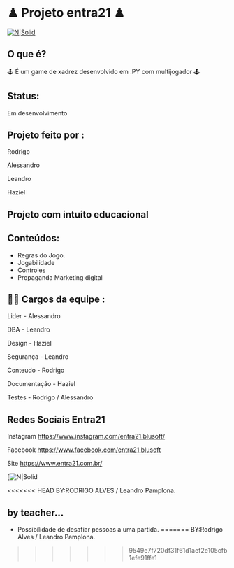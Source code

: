 # ♟ Projeto entra21 ♟
[![N|Solid](https://img.shields.io/npm/l/react)](https://github.com/neilom18/g5-chess/blob/main/LICENSE)
## O que é? 
🕹 É um game de xadrez desenvolvido em .PY com multijogador 🕹

## Status:
Em desenvolvimento

## Projeto feito por : 
  Rodrigo
  
  Alessandro
  
  Leandro
  
  Haziel
 
## Projeto com intuito educacional 

## Conteúdos:
- Regras do Jogo.
- Jogabilidade 
- Controles
- Propaganda Marketing digital


## 👨‍💻 Cargos da equipe :
Lider - Alessandro

DBA - Leandro

Design - Haziel

Segurança - Leandro

Conteudo - Rodrigo

Documentação - Haziel

Testes - Rodrigo / Alessandro

## Redes Sociais Entra21

Instagram https://www.instagram.com/entra21.blusoft/

Facebook https://www.facebook.com/entra21.blusoft

Site https://www.entra21.com.br/


[![N|Solid](https://imgur.com/DEqLHqH.gif)

<<<<<<< HEAD
BY:RODRIGO ALVES / Leandro Pamplona.



## by teacher... 
- Possibilidade de desafiar pessoas a uma partida.
=======
BY:Rodrigo Alves / Leandro Pamplona.
>>>>>>> 9549e7f720df31f61d1aef2e105cfb1efe91ffe1
